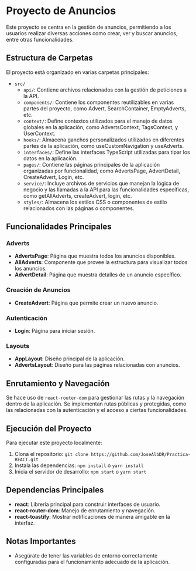 # Proyecto de Anuncios

Este proyecto se centra en la gestión de anuncios, permitiendo a los usuarios realizar diversas acciones como crear, ver y buscar anuncios, entre otras funcionalidades.

## Estructura de Carpetas

El proyecto está organizado en varias carpetas principales:

- `src/`
  - `api/`: Contiene archivos relacionados con la gestión de peticiones a la API.
  - `components/`: Contiene los componentes reutilizables en varias partes del proyecto, como Advert, SearchContainer, EmptyAdverts, etc.
  - `context/`: Define contextos utilizados para el manejo de datos globales en la aplicación, como AdvertsContext, TagsContext, y UserContext.
  - `hooks/`: Almacena ganchos personalizados utilizados en diferentes partes de la aplicación, como useCustomNavigation y useAdverts.
  - `interfaces/`: Define las interfaces TypeScript utilizadas para tipar los datos en la aplicación.
  - `pages/`: Contiene las páginas principales de la aplicación organizadas por funcionalidad, como AdvertsPage, AdvertDetail, CreateAdvert, Login, etc.
  - `service/`: Incluye archivos de servicios que manejan la lógica de negocio y las llamadas a la API para las funcionalidades específicas, como getAllAdverts, createAdvert, login, etc.
  - `styles/`: Almacena los estilos CSS o componentes de estilo relacionados con las páginas o componentes.

## Funcionalidades Principales

### Adverts

- **AdvertsPage**: Página que muestra todos los anuncios disponibles.
- **AllAdverts**: Componente que provee la estructura para visualizar todos los anuncios.
- **AdvertDetail**: Página que muestra detalles de un anuncio específico.

### Creación de Anuncios

- **CreateAdvert**: Página que permite crear un nuevo anuncio.

### Autenticación

- **Login**: Página para iniciar sesión.

### Layouts

- **AppLayout**: Diseño principal de la aplicación.
- **AdvertsLayout**: Diseño para las páginas relacionadas con anuncios.

## Enrutamiento y Navegación

Se hace uso de `react-router-dom` para gestionar las rutas y la navegación dentro de la aplicación.
Se implementan rutas públicas y protegidas, como las relacionadas con la autenticación y el acceso a ciertas funcionalidades.

## Ejecución del Proyecto

Para ejecutar este proyecto localmente:

1. Clona el repositorio: `git clone https://github.com/JoseAlbDR/Practica-REACT.git`
2. Instala las dependencias: `npm install` o `yarn install`
3. Inicia el servidor de desarrollo: `npm start` o `yarn start`

## Dependencias Principales

- **react**: Librería principal para construir interfaces de usuario.
- **react-router-dom**: Manejo de enrutamiento y navegación.
- **react-toastify**: Mostrar notificaciones de manera amigable en la interfaz.

## Notas Importantes

- Asegúrate de tener las variables de entorno correctamente configuradas para el funcionamiento adecuado de la aplicación.

